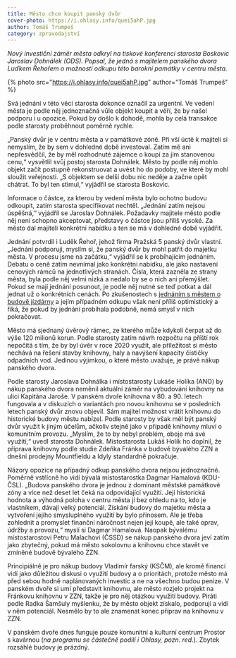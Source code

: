 ```yaml
---
title: Město chce koupit panský dvůr
cover-photo: https://i.ohlasy.info/quei5ahP.jpg
author: Tomáš Trumpeš
category: zpravodajství
---
```


*Nový investiční záměr města odkryl na tiskové konferenci starosta Boskovic Jaroslav Dohnálek (ODS). Popsal, že jedná s majitelem panského dvora Luďkem Řehořem o možnosti odkupu této barokní památky v centru města.*

{% photo src="https://i.ohlasy.info/quei5ahP.jpg" author="Tomáš Trumpeš" %}

Svá jednání v této věci starosta dokonce označil za urgentní. Ve vedení města je podle něj jednoznačná vůle objekt koupit a věří, že by našel podporu i u opozice. Pokud by došlo k dohodě, mohla by celá transakce podle starosty proběhnout poměrně rychle.

„Panský dvůr je v centru města a v památkové zóně. Při vší úctě k majiteli si nemyslím, že by sem v dohledné době investoval. Zatím mě ani nepřesvědčil, že by měl rozhodnuté zájemce o koupi za jím stanovenou cenu,“ vysvětlil svůj postoj starosta Dohnálek. Město by podle něj mohlo objekt začít postupně rekonstruovat a uvést ho do podoby, ve které by mohl sloužit veřejnosti. „S objektem se delší dobu nic neděje a začne opět chátrat. To byl ten stimul,“ vyjádřil se starosta Boskovic.

Informace o částce, za kterou by vedení města bylo ochotno budovu odkoupit, zatím starosta specifikovat nechtěl. „Jednání zatím nejsou úspěšná,“ vyjádřil se Jaroslav Dohnálek. Požadavky majitele město podle něj není schopno akceptovat, představy o částce jsou příliš vysoké. Za město dal majiteli konkrétní nabídku a ten se má v dohledné době vyjádřit.

Jednání potvrdil i Luděk Řehoř, jehož firma Pražská 5 panský dvůr vlastní. „Jednání podporuji, myslím si, že panský dvůr by mohl patřit do majetku města. V procesu jsme na začátku,“ vyjádřil se k probíhajícím jednáním. Debatu o ceně zatím nevnímal jako konkrétní nabídku, ale jako nastavení cenových rámců na jednotlivých stranách. Čísla, která zazněla ze strany města, byla podle něj velmi nízká a nedalo by se o nich ani přemýšlet. Pokud se mají jednání posunout, je podle něj nutné se teď potkat a dál jednat už o konkrétních cenách. Po zkušenostech s [jednáním s městem o budově jízdárny](https://ohlasy.info/clanky/2017/09/hala-susilova.html) a jejím případném odkupu však není příliš optimistický a říká, že pokud by jednání probíhala podobně, nemá smysl v nich pokračovat.

Město má sjednaný úvěrový rámec, ze kterého může kdykoli čerpat až do výše 120 milionů korun. Podle starosty zatím návrh rozpočtu na příští rok nepočítá s tím, že by byl úvěr v roce 2020 využit, ale příležitost si město nechává na řešení stavby knihovny, haly a navýšení kapacity čističky odpadních vod. Jedinou výjimkou, o které město uvažuje, je právě nákup panského dvora.

Podle starosty Jaroslava Dohnálka i místostarosty Lukáše Holíka (ANO) by nákup panského dvora neměnil aktuální záměr na vybudování knihovny na ulici Kapitána Jaroše. V panském dvoře knihovna v 80. a 90. letech fungovala a v diskuzích o variantách pro novou knihovnu se v posledních letech panský dvůr znovu objevil. Sám majitel možnost vrátit knihovnu do historické budovy městu nabízel. Podle starosty by však měl být panský dvůr využit k jiným účelům, ačkoliv stejně jako v případě knihovny mluví o komunitním provozu. „Myslím, že to by nebyl problém, oboje má své využití,“ uvedl starosta Dohnálek. Místostarosta Lukáš Holík ho doplnil, že příprava knihovny podle studie Zdeňka Fránka v budově bývalého ZZN a dnešní prodejny Mountfieldu a Idyly standardně pokračuje.

Názory opozice na případný odkup panského dvora nejsou jednoznačné. Poměrně vstřícně ho vidí bývalá místostarostka Dagmar Hamalová (KDU-ČSL). „Budova panského dvora je jednou z dominant městské památkové zóny a více než deset let čeká na odpovídající využití. Její historická hodnota a výhodná poloha v centru města jí bez ohledu na to, kdo je vlastníkem, dávají velký potenciál. Získání budovy do majetku města  a vytvoření  jejího smysluplného využití by bylo přínosem. Ale je třeba zohlednit a promyslet finanční náročnost nejen její koupě, ale také oprav, údržby a provozu,“ myslí si Dagmar Hamalová. Naopak bývalému místostarostovi Petru Malachovi (ČSSD) se nákup panského dvora jeví zatím jako zbytečný, pokud má město sokolovnu a knihovnu chce stavět ve zmíněné budově bývalého ZZN.

Principiálně je pro nákup budovy Vladimír farský (KSČM), ale kromě financí vidí jako důležitou diskusi o využití budovy a o prioritách, protože město má před sebou hodně naplánovaných investic a ne na všechno budou peníze. V panském dvoře si umí představit knihovnu, ale město rozjelo projekt na Fránkovu knihovnu v ZZN, takže je pro něj otázkou využití budovy. Piráti podle Radka Šamšuly myšlenku, že by město objekt získalo, podporují a vidí v něm potenciál. Nesmělo by to ale znamenat konec příprav na knihovnu v ZZN.

V panském dvoře dnes funguje pouze komunitní a kulturní centrum Prostor s kavárnou (*na programu se částečně podílí i Ohlasy, pozn. red.*). Zbytek rozsáhlé budovy je prázdný.